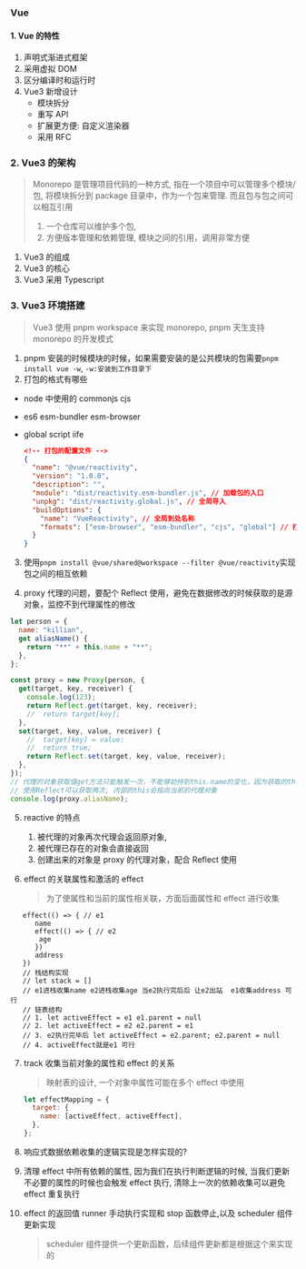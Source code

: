 ### Vue

#### 1. Vue 的特性

1. 声明式渐进式框架
2. 采用虚拟 DOM
3. 区分编译时和运行时
4. Vue3 新增设计
   - 模块拆分
   - 重写 API
   - 扩展更方便: 自定义渲染器
   - 采用 RFC

### 2. Vue3 的架构

> Monorepo 是管理项目代码的一种方式, 指在一个项目中可以管理多个模块/包, 将模块拆分到 package 目录中，作为一个包来管理. 而且包与包之间可以相互引用
>
> 1. 一个仓库可以维护多个包,
> 2. 方便版本管理和依赖管理, 模块之间的引用，调用非常方便

1. Vue3 的组成
2. Vue3 的核心
3. Vue3 采用 Typescript

### 3. Vue3 环境搭建

> Vue3 使用 pnpm workspace 来实现 monorepo, pnpm 天生支持 monorepo 的开发模式

1. pnpm 安装的时候模块的时候，如果需要安装的是公共模块的包需要`pnpm install vue -w`, `-w:安装到工作目录下`
2. 打包的格式有哪些

- node 中使用的 commonjs cjs
- es6 esm-bundler esm-browser
- global script iife

  ```json
  <!-- 打包的配置文件 -->
  {
    "name": "@vue/reactivity",
    "version": "1.0.0",
    "description": "",
    "module": "dist/reactivity.esm-bundler.js", // 加载包的入口
    "unpkg": "dist/reactivity.global.js", // 全局导入
    "buildOptions": {
      "name": "VueReactivity", // 全局到处名称
      "formats": ["esm-browser", "esm-bundler", "cjs", "global"] // 打包的构建输出格式
    }
  }
  ```

3. 使用`pnpm install @vue/shared@workspace --filter @vue/reactivity`实现包之间的相互依赖

4. proxy 代理的问题，要配个 Reflect 使用，避免在数据修改的时候获取的是源对象，监控不到代理属性的修改

```js
let person = {
  name: "killian",
  get aliasName() {
    return "**" + this.name + "**";
  },
};

const proxy = new Proxy(person, {
  get(target, key, receiver) {
    console.log(123);
    return Reflect.get(target, key, receiver);
    //  return target[key];
  },
  set(target, key, value, receiver) {
    //  target[key] = value;
    //  return true;
    return Reflect.set(target, key, value, receiver);
  },
});
// 代理的对象获取值get方法只能触发一次，不能够劫持到this.name的变化，因为获取的this =>person不是代理对象
// 使用Reflect可以获取两次, 内部的this会指向当前的代理对象
console.log(proxy.aliasName);
```

5. reactive 的特点

   1. 被代理的对象再次代理会返回原对象,
   2. 被代理已存在的对象会直接返回
   3. 创建出来的对象是 proxy 的代理对象，配合 Reflect 使用

6. effect 的关联属性和激活的 effect
   > 为了使属性和当前的属性相关联，方面后面属性和 effect 进行收集

```JS
   effect(() => { // e1
      name
      effect(() => { // e2
       age
      })
      address
   })
   // 栈结构实现
   // let stack = []
   // e1进栈收集name e2进栈收集age 当e2执行完后后 让e2出站  e1收集address 可行
   // 链表结构
   // 1. let activeEffect = e1 e1.parent = null
   // 2. let activeEffect = e2 e2.parent = e1
   // 3. e2执行完毕后 let activeEffect = e2.parent; e2.parent = null
   // 4. activeEffect就是e1 可行
```

7.  track 收集当前对象的属性和 effect 的关系

    > 映射表的设计, 一个对象中属性可能在多个 effect 中使用

    ```js
    let effectMapping = {
      target: {
        name: [activeEffect, activeEffect],
      },
    };
    ```

8.  响应式数据依赖收集的逻辑实现是怎样实现的?

9.  清理 effect 中所有依赖的属性, 因为我们在执行判断逻辑的时候, 当我们更新不必要的属性的时候也会触发 effect 执行, 清除上一次的依赖收集可以避免 effect 重复执行
10. effect 的返回值 runner 手动执行实现和 stop 函数停止,以及 scheduler 组件更新实现
    > scheduler 组件提供一个更新函数，后续组件更新都是根据这个来实现的
